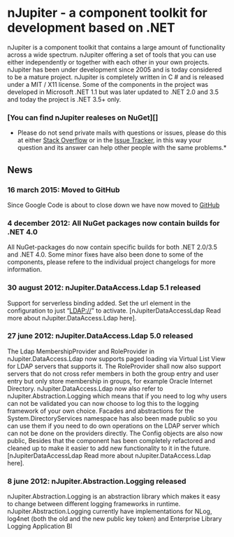 nJupiter - a component toolkit for development based on .NET
============================================================

nJupiter is a component toolkit that contains a large amount of functionality across a wide spectrum. nJupiter offering a set of tools that you can use either independently or together with each other in your own projects. nJupiter has been under development since 2005 and is today considered to be a mature project. nJupiter is completely written in C \# and is released under a MIT / X11 license. Some of the components in the project was developed in Microsoft .NET 1.1 but was later updated to .NET 2.0 and 3.5 and today the project is .NET 3.5+ only.

### [You can find nJupiter realeses on NuGet][]

-   Please do not send private mails with questions or issues, please do this at either [Stack Overflow][] or in the [Issue Tracker][], in this way your question and its answer can help other people with the same problems.\*

News
----

### 16 march 2015: Moved to GitHub

Since Google Code is about to close down we have now moved to [GitHub][]

### 4 december 2012: All NuGet packages now contain builds for .NET 4.0

All NuGet-packages do now contain specific builds for both .NET 2.0/3.5 and .NET 4.0. Some minor fixes have also been done to some of the components, please refere to the individual project changelogs for more information.

### 30 august 2012: nJupiter.DataAccess.Ldap 5.1 released

Support for serverless binding added. Set the url element in the configuration to just “<LDAP://>” to activate. [nJupiterDataAccessLdap Read more about nJupiter.DataAccess.Ldap here].

### 27 june 2012: nJupiter.DataAccess.Ldap 5.0 released

The Ldap MembershipProvider and RoleProvider in nJupiter.DataAccess.Ldap now supports paged loading via Virtual List View for LDAP servers that supports it. The RoleProvider shall now also support servers that do not cross refer members in both the group entry and user entry but only store membership in groups, for example Oracle Internet Directory. nJupiter.DataAccess.Ldap now also refer to nJupiter.Abstraction.Logging which means that if you need to log why users can not be validated you can now choose to log this to the logging framework of your own choice. Facades and abstractions for the System.DirectoryServices namespace has also been made public so you can use them if you need to do own operations on the LDAP server which can not be done on the providers directly. The Config objects are also now public, Besides that the component has been completely refactored and cleaned up to make it easier to add new functionality to it in the future. [nJupiterDataAccessLdap Read more about nJupiter.DataAccess.Ldap here].

### 8 june 2012: nJupiter.Abstraction.Logging released

nJupiter.Abstraction.Logging is an abstraction library which makes it easy to change between different logging frameworks in runtime. nJupiter.Abstraction.Logging currently have implementations for NLog, log4net (both the old and the new public key token) and Enterprise Library Logging Application Bl

  [You can now find nJupiter on NuGet]: https://nuget.org/packages?q=njupiter
  [Stack Overflow]: http://stackoverflow.com/
  [Issue Tracker]: https://github.com/njupiter/njupiter/issues
  [GitHub]: https://github.com/njupiter/njupiter

